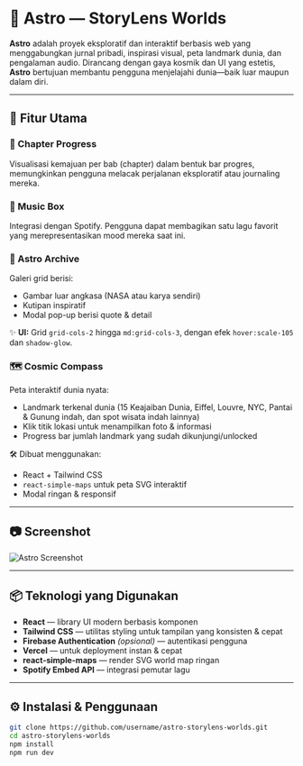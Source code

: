 # 🌌 Astro — StoryLens Worlds

**Astro** adalah proyek eksploratif dan interaktif berbasis web yang menggabungkan jurnal pribadi, inspirasi visual, peta landmark dunia, dan pengalaman audio. Dirancang dengan gaya kosmik dan UI yang estetis, **Astro** bertujuan membantu pengguna menjelajahi dunia—baik luar maupun dalam diri.

---

## 🚀 Fitur Utama

### 📖 Chapter Progress
Visualisasi kemajuan per bab (chapter) dalam bentuk bar progres, memungkinkan pengguna melacak perjalanan eksploratif atau journaling mereka.

### 🎵 Music Box
Integrasi dengan Spotify. Pengguna dapat membagikan satu lagu favorit yang merepresentasikan mood mereka saat ini.

### 🔭 Astro Archive
Galeri grid berisi:
- Gambar luar angkasa (NASA atau karya sendiri)
- Kutipan inspiratif
- Modal pop-up berisi quote & detail

✨ **UI:** Grid `grid-cols-2` hingga `md:grid-cols-3`, dengan efek `hover:scale-105` dan `shadow-glow`.

### 🗺️ Cosmic Compass
Peta interaktif dunia nyata:
- Landmark terkenal dunia (15 Keajaiban Dunia, Eiffel, Louvre, NYC, Pantai & Gunung indah, dan spot wisata indah lainnya)
- Klik titik lokasi untuk menampilkan foto & informasi
- Progress bar jumlah landmark yang sudah dikunjungi/unlocked

🛠️ Dibuat menggunakan:
- React + Tailwind CSS  
- `react-simple-maps` untuk peta SVG interaktif  
- Modal ringan & responsif

---

## 📷 Screenshot

![Astro Screenshot](./public/screenshot.png)

---

## 📦 Teknologi yang Digunakan

- **React** — library UI modern berbasis komponen
- **Tailwind CSS** — utilitas styling untuk tampilan yang konsisten & cepat
- **Firebase Authentication** *(opsional)* — autentikasi pengguna
- **Vercel** — untuk deployment instan & cepat
- **react-simple-maps** — render SVG world map ringan
- **Spotify Embed API** — integrasi pemutar lagu

---

## ⚙️ Instalasi & Penggunaan

```bash
git clone https://github.com/username/astro-storylens-worlds.git
cd astro-storylens-worlds
npm install
npm run dev
